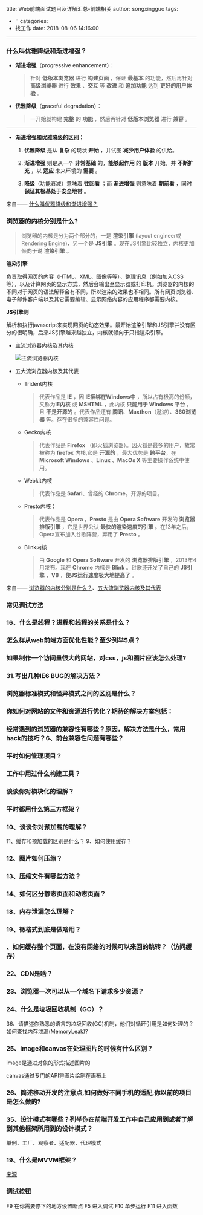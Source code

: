 title: Web前端面试题目及详解汇总-前端相关
author: songxingguo
tags:
  - ''
categories:
  - 找工作
date: 2018-08-06 14:16:00
---
### 什么叫优雅降级和渐进增强？

- **渐进增强**（progressive enhancement）：

  > 针对 **低版本浏览器** 进行 **构建页面** ，保证 **最基本** 的功能，然后再针对 **高级浏览器** 进行 **效果** 、**交互** 等 **改进** 和 **追加功能** 达到 **更好的用户体验** 。
  
<!-- more -->

- **优雅降级**（graceful degradation）：

  > 一开始就构建 **完整** 的 **功能** ，然后再针对 **低版本浏览器** 进行 **兼容** 。

 ---
- **渐进增强和优雅降级的区别：**

   1. **优雅降级** 是从 **复杂** 的现状 **开始** ，并试图 **减少用户体验** 的供给。

   2. **渐进增强** 则是从一个 **非常基础** 的，**能够起作用** 的 **版本** 开始，并 **不断扩充** ，以 **适应** 未来环境的 **需要** 。

   3.  **降级**（功能衰减）意味着 **往回看** ；而 **渐进增强** 则意味着 **朝前看** ，同时 **保证其根基处于安全地带** 。

来自—— [什么叫优雅降级和渐进增强？]

### 浏览器的内核分别是什么?

> 浏览器的内核是分为两个部分的，一是 **渲染引擎** (layout engineer或Rendering Engine)，另一个是 **JS引擎** 。现在JS引擎比较独立，内核更加倾向于说 **渲染引擎** 。

**渲染引擎**

负责取得网页的内容（HTML、XML、图像等等）、整理讯息（例如加入CSS等），以及计算网页的显示方式，然后会输出至显示器或打印机。浏览器的内核的不同对于网页的语法解释会有不同，所以渲染的效果也不相同。所有网页浏览器、电子邮件客户端以及其它需要编辑、显示网络内容的应用程序都需要内核。

**JS引擎则** 

 解析和执行javascript来实现网页的动态效果。最开始渲染引擎和JS引擎并没有区分的很明确，后来JS引擎越来越独立，内核就倾向于只指渲染引擎。

- 主流浏览器内核及其内核

  ![主流浏览器内核]

- 五大流浏览器内核及其代表

  - Trident内核

    > 代表作品是 **IE** ，因 **IE捆绑在Windows中** ，所以占有极高的份额，又称为**IE内核** 或 **MSHTML** ，此内核 **只能用于 Windows 平台** ，且 **不是开源的** 。代表作品还有 **腾讯**、**Maxthon**（遨游）、**360浏览器** 等。存在很多的兼容性问题。

  - Gecko内核

    > 代表作品是 **Firefox** （即火狐浏览器）。因火狐是最多的用户，故常被称为  **firefox** 内核,它是 **开源的** ，最大优势是 **跨平台**，在 **Microsoft Windows** 、**Linux** 、**MacOs X** 等主要操作系统中使用。

  - Webkit内核

    > 代表作品是 **Safari**、曾经的 **Chrome**。开源的项目。

  - Presto内核：

    > 代表作品是 **Opera** ，**Presto** 是由 **Opera Software** 开发的 **浏览器排版引擎** ，它是世界公认 **最快的渲染速度的引擎** 。在13年之后，Opera宣布加入谷歌阵营，弃用了 **Presto** 。

  - Blink内核

    > 由 **Google** 和 **Opera Software** 开发的 **浏览器排版引擎** ，2013年4月发布。现在 **Chrome** 内核是 **Blink** 。谷歌还开发了自己的 **JS引擎** ，**V8** ，**使JS运行速度极大地提高了** 。
   
来自—— [浏览器的内核分别是什么？]、[五大流浏览器内核及其代表]

### 常见调试方法

### 16、什么是线程？进程和线程的关系是什么？

### 怎么样从web前端方面优化性能？至少列举5点？
 
###  如果制作一个访问量很大的网站，对css，js和图片应该怎么处理?

### 31.写出几种IE6 BUG的解决方法？

### 浏览器标准模式和怪异模式之间的区别是什么？

### 你如何对网站的文件和资源进行优化？期待的解决方案包括：

### 经常遇到的浏览器的兼容性有哪些？原因，解决方法是什么，常用hack的技巧？6、前台兼容性问题有哪些？

### 平时如何管理项目？

### 工作中用过什么构建工具？

### 谈谈你对模块化的理解？

### 平时都用什么第三方框架？

### 10、谈谈你对预加载的理解？
11、缓存和预加载的区别是什么？
9、如何使用缓存？

### 12、图片如何压缩？

### 13、压缩文件有哪些方法？

### 14、如何区分静态页面和动态页面？


### 18、内存泄漏怎么理解？

### 19、微格式到底是做啥用？


### 、如何缓存整个页面，在没有网络的时候可以来回的跳转？（访问缓存）

### 22、CDN是啥？

### 23、浏览器一次可以从一个域名下请求多少资源？

### 24、什么是垃圾回收机制（GC）？
36、请描述你熟悉的语言的垃圾回收(GC)机制，他们对循环引用是如何处理的？如何查找内存泄漏(MemoryLeak)?

### 25、image和canvas在处理图片的时候有什么区别？

image是通过对象的形式描述图片的

canvas通过专门的API将图片绘制在画布上

### 26、简述移动开发的注意点,如何做好不同手机的适配,你以前的项目是怎么做的?


### 35、设计模式有哪些？列举你在前端开发工作中自己应用到或者了解到其他框架所用到的设计模式？

单例、工厂、观察者、适配器、代理模式

### 19、什么是MVVM框架？
[来源](https://www.jianshu.com/p/0e9a0d460f64)

### 调试按钮

F9    在你需要停下的地方设置断点 
F5    进入调试 
F10  单步运行 
F11  进入函数

[同步请求和异步请求的区别]: https://blog.csdn.net/goodshot/article/details/7244053
[简述同步和异步的区别]:https://www.cnblogs.com/Renyi-Fan/p/7808756.html#_label0_5
[阻塞与非阻塞的区别]:https://www.cnblogs.com/orez88/articles/2513460.html
[HTML文档的根元素是 html 元素]:https://blog.csdn.net/ixygj197875/article/details/79737953
[什么叫优雅降级和渐进增强？]:https://www.cnblogs.com/Renyi-Fan/p/7808756.html#_label0_7
[主流浏览器内核]:http://p9myzkds7.bkt.clouddn.com/web-interview/%E4%B8%BB%E6%B5%81%E6%B5%8F%E8%A7%88%E5%99%A8%E5%86%85%E6%A0%B8.png
[浏览器的内核分别是什么？]:https://www.cnblogs.com/maggie-pan/p/6391355.html
[五大流浏览器内核及其代表]:https://blog.csdn.net/u014753892/article/details/52713841
[cookie、sessionStorage与lacalStrage的区别]: http://p9myzkds7.bkt.clouddn.com/web-interview/cookie%E3%80%81sessionStorage%E4%B8%8ElacalStrage%E7%9A%84%E5%8C%BA%E5%88%AB.png
[cookies、sessionStorage和localStorage解释及区别]:https://www.cnblogs.com/pengc/p/8714475.html
[AJAX工作原理]:http://p9myzkds7.bkt.clouddn.com/web-interview/AJAX%E5%B7%A5%E4%BD%9C%E5%8E%9F%E7%90%86.gif
[AJAX 简介]:https://www.w3cschool.cn/ajax/nr583fns.html
[Ajax的优缺点及工作原理？]:https://www.cnblogs.com/wdlhao/p/8290436.html#_label3
[AJAX工作原理及其优缺点]:https://www.cnblogs.com/SanMaoSpace/archive/2013/06/15/3137180.html
